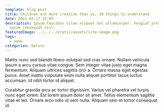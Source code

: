 ```yaml
---
template: blog-post
title: Children are more creative than us, 10 things to understand
date: 2021-03-17 15:05
description: Ipsum faucibus vitae aliquet nec ullamcorper. Feugiat pretium nibh
  ipsum consequat nisl.
featuredImage: ../../../static/assets/site-image.png
tags:
  - none
categories: Nature
---
```


Mattis nunc sed blandit libero volutpat sed cras ornare. Nullam vehicula ipsum a arcu cursus vitae congue. Sem integer vitae justo eget magna fermentum. Aliquam ultrices sagittis orci a. Ornare massa eget egestas purus. Amet mattis vulputate enim nulla aliquet porttitor lacus luctus accumsan. Id nibh tortor id aliquet.

Curabitur gravida arcu ac tortor dignissim. Varius vel pharetra vel turpis nunc eget lorem. Est lorem ipsum dolor sit amet. Tellus elementum sagittis vitae et leo. Ornare arcu odio ut sem nulla. Aliquam sem et tortor consequat id.
